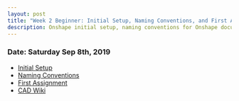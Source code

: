 ```yaml
---
layout: post
title: "Week 2 Beginner: Initial Setup, Naming Conventions, and First Assignment"
description: Onshape initial setup, naming conventions for Onshape documents (i.e., parts and assemblies), first assignment to import CAD parts from external sources, and link to java-rnrr CAD wiki
---
```


### Date: Saturday Sep 8th, 2019
* [Initial Setup](https://classroom.google.com/u/1/c/NDI0OTQ5MDg1MTZa/m/NDI1OTE4NDQ1MjFa/details)
* [Naming Conventions](https://docs.google.com/presentation/d/1E7KHZZ4Yj04ZXorwMEFas7XSRGMrLI--HnDzRdoCm8g/edit#slide=id.g625a36281c_0_5)
* [First Assignment](https://classroom.google.com/c/NDI0OTQ5MDg1MTZa/a/NDI1OTE2NjEzNzNa/details)
* [CAD Wiki](https://github.com/java-rnrr/CAD/wiki/Onshape-Intro)
